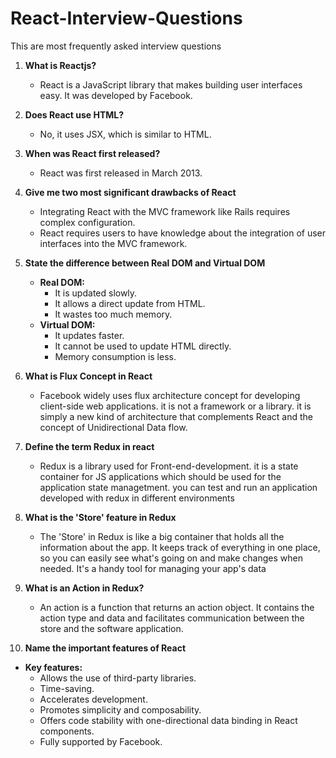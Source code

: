 # React-Interview-Questions
This are most frequently asked interview questions

1. **What is Reactjs?**
   - React is a JavaScript library that makes building user interfaces easy. It was developed by Facebook.

2. **Does React use HTML?**
   - No, it uses JSX, which is similar to HTML.

3. **When was React first released?**
   - React was first released in March 2013.

4. **Give me two most significant drawbacks of React**
   - Integrating React with the MVC framework like Rails requires complex configuration.
   - React requires users to have knowledge about the integration of user interfaces into the MVC framework.

5. **State the difference between Real DOM and Virtual DOM**
   - **Real DOM:**
     - It is updated slowly.
     - It allows a direct update from HTML.
     - It wastes too much memory.
   - **Virtual DOM:**
     - It updates faster.
     - It cannot be used to update HTML directly.
     - Memory consumption is less.

6. **What is Flux Concept in React**
   - Facebook widely uses flux architecture concept for developing client-side web applications. it is not a framework or a library. it is simply a new kind of architecture that complements React and the concept of Unidirectional Data flow.

7. **Define the term Redux in react**
   - Redux is a library used for  Front-end-development. it is a state container for JS applications which should be used for the application state managetment. you can test and run an application developed with redux in different environments
  
8. **What is the 'Store' feature in Redux**
   - The 'Store' in Redux is like a big container that holds all the information about the app. It keeps track of everything in one place, so you can easily see what's going on and make changes when needed. It's a handy tool for managing your app's data

9. **What is an Action in Redux?**
   - An action is a function that returns an action object. It contains the action type and data and facilitates communication between the store and the software application.

10. **Name the important features of React**
   - **Key features:**
     - Allows the use of third-party libraries.
     - Time-saving.
     - Accelerates development.
     - Promotes simplicity and composability.
     - Offers code stability with one-directional data binding in React components.
     - Fully supported by Facebook.













